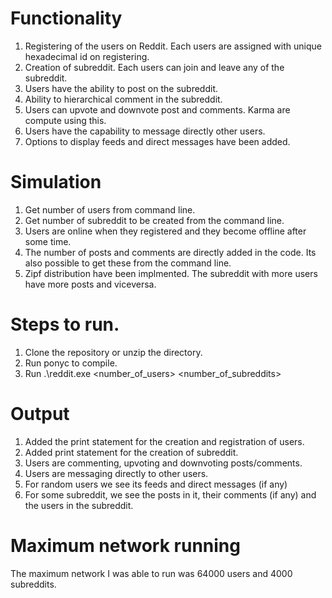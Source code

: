 # Functionality
1) Registering of the users on Reddit. Each users are assigned with unique hexadecimal id on registering.
2) Creation of subreddit. Each users can join and leave any of the subreddit.
3) Users have the ability to post on the subreddit.
4) Ability to hierarchical comment in the subreddit.
5) Users can upvote and downvote post and comments. Karma are compute using this.
6) Users have the capability to message directly other users.
7) Options to display feeds and direct messages have been added.

# Simulation
1) Get number of users from command line.
2) Get number of subreddit to be created from the command line.
3) Users are online when they registered and they become offline after some time. 
3) The number of posts and comments are directly added in the code. Its also possible to get these from the command line.
4) Zipf distribution have been implmented. The subreddit with more users have more posts and viceversa.

# Steps to run.
1) Clone the repository or unzip the directory.
2) Run ponyc to compile.
3) Run .\reddit.exe <number_of_users> <number_of_subreddits>

# Output
1) Added the print statement for the creation and registration of users.
2) Added print statement for the creation of subreddit.
3) Users are commenting, upvoting and downvoting posts/comments.
4) Users are messaging directly to other users. 
5) For random users we see its feeds and direct messages (if any)
6) For some subreddit, we see the posts in it, their comments (if any) and the users in the subreddit.

# Maximum network running
The maximum network I was able to run was 64000 users and 4000 subreddits. 
